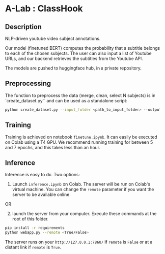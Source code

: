 # A-Lab : ClassHook

## Description

NLP-driven youtube video subject annotations.

Our model (finetuned BERT) computes the probability that a subtitle belongs to each of the chosen subjects. The user can also input a list of Youtube URLs, and our backend retrieves the subtitles from the Youtube API.

The models are pushed to huggingface hub, in a private repository.

## Preprocessing

The function to preprocess the data (merge, clean, select N subjects) is in `create_dataset.py`` and can be used as a standalone script:

```bash
python create_dataset.py --input_folder <path_to_input_folder> --output_folder <path_to_output_folder> --nb_subjects <nb_subjects>
```

## Training

Training is achieved on notebook `finetune.ipynb`. It can easily be executed on Colab using a T4 GPU. We recommend running training for between 5 and 7 epochs, and this takes less than an hour.

## Inference

Inference is easy to do. Two options:

1. Launch `inference.ipynb` on Colab. The server will be run on Colab's virtual machine. You can change the `remote` parameter if you want the server to be available online.

OR

2. launch the server from your computer. Execute these commands at the root of this folder.

```bash
pip install -r requirements
python webapp.py --remote <True/False>
```

The server runs on your  `http://127.0.0.1:7860/` if `remote` is `False` or at a distant link if `remote` is `True`.
